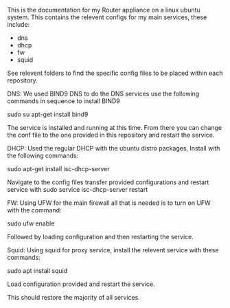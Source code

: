 This is the documentation for my Router appliance on a linux ubuntu system.
This contains the relevent configs for my main services, these include:
- dns
- dhcp
- fw 
- squid

See relevent folders to find the specific config files to be placed within each repository. 

DNS:
We used BIND9 DNS to do the DNS services use the following commands in sequence to install BIND9

sudo su
apt-get install bind9

The service is installed and running at this time. From there you can change the conf file to the one provided in this repository and restart the service.

DHCP:
Used the regular DHCP with the ubuntu distro packages, Install with the following commands:

sudo apt-get install isc-dhcp-server

Navigate to the config files transfer provided configurations and restart service with 
sudo service isc-dhcp-server restart

FW:
Using UFW for the main firewall all that is needed is to turn on UFW with the command:

sudo ufw enable

Followed by loading configuration and then restarting the service. 

Squid:
Using squid for proxy service, install the relevent service with these commands:

sudo apt install squid

Load configuration provided and restart the service.

This should restore the majority of all services. 